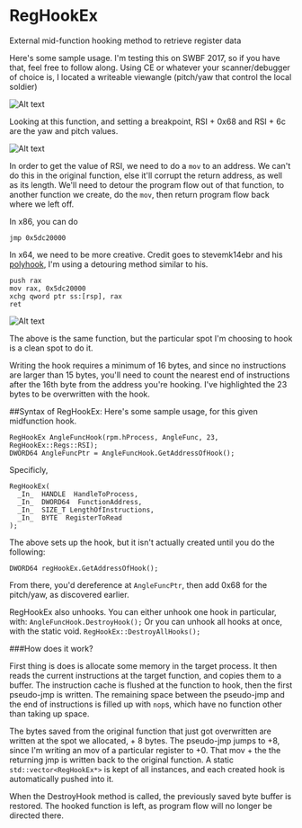 # RegHookEx
External mid-function hooking method to retrieve register data


Here's some sample usage.  I'm testing this on SWBF 2017, so if you have that, feel free to follow along.
Using CE or whatever your scanner/debugger of choice is, I located a writeable viewangle (pitch/yaw that control the local soldier)

![Alt text](https://s18.postimg.org/qbwtabdx5/image.png "Function where viewangle is written")

Looking at this function, and setting a breakpoint, RSI + 0x68 and RSI + 6c are the yaw and pitch values.

![Alt text](https://s18.postimg.org/d7r8xy6jd/image.png "Another view with Reclass.NET")

In order to get the value of RSI, we need to do a `mov` to an address.  We can't do this in the original function, else it'll corrupt the return address, as well as its length.  We'll need to detour the program flow out of that function, to another function we create, do the `mov`, then return program flow back where we left off.

In x86, you can do
```
jmp 0x5dc20000
```

In x64, we need to be more creative.  Credit goes to stevemk14ebr and his [polyhook](https://github.com/stevemk14ebr/PolyHook), I'm using a detouring method similar to his.
```
push rax
mov rax, 0x5dc20000
xchg qword ptr ss:[rsp], rax
ret
```

![Alt text](https://s18.postimg.org/5gaiz5pgp/image.png )

The above is the same function, but the particular spot I'm choosing to hook is a clean spot to do it.

Writing the hook requires a minimum of 16 bytes, and since no instructions are larger than 15 bytes, you'll need to count the nearest end of instructions after the 16th byte from the address you're hooking.  I've highlighted the 23 bytes to be overwritten with the hook.

##Syntax of RegHookEx:
Here's some sample usage, for this given midfunction hook.
```
RegHookEx AngleFuncHook(rpm.hProcess, AngleFunc, 23, RegHookEx::Regs::RSI);
DWORD64 AngleFuncPtr = AngleFuncHook.GetAddressOfHook();
```
Specificly, 
```
RegHookEx(
  _In_  HANDLE  HandleToProcess,
  _In_  DWORD64  FunctionAddress,
  _In_  SIZE_T LengthOfInstructions,
  _In_  BYTE  RegisterToRead
);
```
The above sets up the hook, but it isn't actually created until you do the following:
```
DWORD64 regHookEx.GetAddressOfHook();
```
From there, you'd dereference at `AngleFuncPtr`, then add 0x68 for the pitch/yaw, as discovered earlier.

RegHookEx also unhooks.  You can either unhook one hook in particular, with:
```AngleFuncHook.DestroyHook();```
Or you can unhook all hooks at once, with the static void.
```RegHookEx::DestroyAllHooks();```

###How does it work?

First thing is does is allocate some memory in the target process.  It then reads the current instructions at the target function, and copies them to a buffer.  The instruction cache is flushed at the function to hook, then the first pseudo-jmp is written.  The remaining space between the pseudo-jmp and the end of instructions is filled up with `nop`s, which have no function other than taking up space.

The bytes saved from the original function that just got overwritten are written at the spot we allocated, + 8 bytes.  The pseudo-jmp jumps to +8, since I'm writing an mov of a particular register to +0.  That mov + the the returning jmp is written back to the original function.  A static `std::vector<RegHookEx*>` is kept of all instances, and each created hook is automatically pushed into it.

When the DestroyHook method is called, the previously saved byte buffer is restored.  The hooked function is left, as program flow will no longer be directed there.


